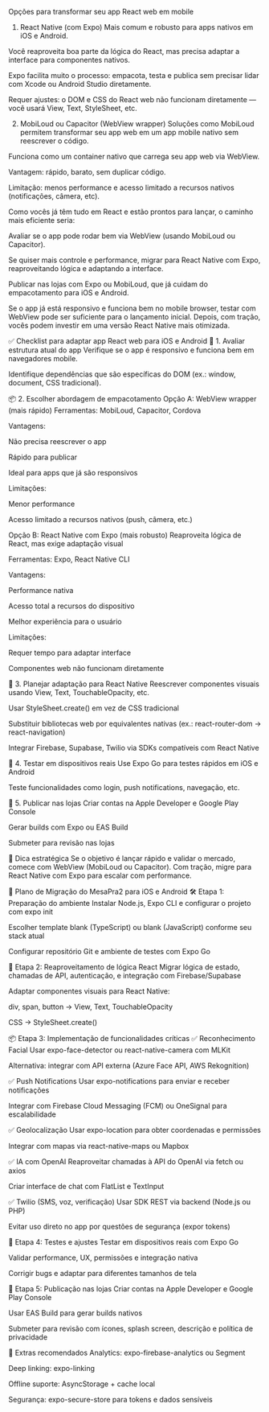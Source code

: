 Opções para transformar seu app React web em mobile
1. React Native (com Expo)
Mais comum e robusto para apps nativos em iOS e Android.

Você reaproveita boa parte da lógica do React, mas precisa adaptar a interface para componentes nativos.

Expo facilita muito o processo: empacota, testa e publica sem precisar lidar com Xcode ou Android Studio diretamente.

Requer ajustes: o DOM e CSS do React web não funcionam diretamente — você usará View, Text, StyleSheet, etc.

2. MobiLoud ou Capacitor (WebView wrapper)
Soluções como MobiLoud permitem transformar seu app web em um app mobile nativo sem reescrever o código.

Funciona como um container nativo que carrega seu app web via WebView.

Vantagem: rápido, barato, sem duplicar código.

Limitação: menos performance e acesso limitado a recursos nativos (notificações, câmera, etc).

Como vocês já têm tudo em React e estão prontos para lançar, o caminho mais eficiente seria:

Avaliar se o app pode rodar bem via WebView (usando MobiLoud ou Capacitor).

Se quiser mais controle e performance, migrar para React Native com Expo, reaproveitando lógica e adaptando a interface.

Publicar nas lojas com Expo ou MobiLoud, que já cuidam do empacotamento para iOS e Android.

Se o app já está responsivo e funciona bem no mobile browser, testar com WebView pode ser suficiente para o lançamento inicial. Depois, com tração, vocês podem investir em uma versão React Native mais otimizada.


✅ Checklist para adaptar app React web para iOS e Android
🔧 1. Avaliar estrutura atual do app
Verifique se o app é responsivo e funciona bem em navegadores mobile.

Identifique dependências que são específicas do DOM (ex.: window, document, CSS tradicional).

📦 2. Escolher abordagem de empacotamento
Opção A: WebView wrapper (mais rápido)
Ferramentas: MobiLoud, Capacitor, Cordova

Vantagens:

Não precisa reescrever o app

Rápido para publicar

Ideal para apps que já são responsivos

Limitações:

Menor performance

Acesso limitado a recursos nativos (push, câmera, etc.)

Opção B: React Native com Expo (mais robusto)
Reaproveita lógica de React, mas exige adaptação visual

Ferramentas: Expo, React Native CLI

Vantagens:

Performance nativa

Acesso total a recursos do dispositivo

Melhor experiência para o usuário

Limitações:

Requer tempo para adaptar interface

Componentes web não funcionam diretamente

🧱 3. Planejar adaptação para React Native
Reescrever componentes visuais usando View, Text, TouchableOpacity, etc.

Usar StyleSheet.create() em vez de CSS tradicional

Substituir bibliotecas web por equivalentes nativas (ex.: react-router-dom → react-navigation)

Integrar Firebase, Supabase, Twilio via SDKs compatíveis com React Native

📲 4. Testar em dispositivos reais
Use Expo Go para testes rápidos em iOS e Android

Teste funcionalidades como login, push notifications, navegação, etc.

🚀 5. Publicar nas lojas
Criar contas na Apple Developer e Google Play Console

Gerar builds com Expo ou EAS Build

Submeter para revisão nas lojas

📌 Dica estratégica
Se o objetivo é lançar rápido e validar o mercado, comece com WebView (MobiLoud ou Capacitor). Com tração, migre para React Native com Expo para escalar com performance.


🧭 Plano de Migração do MesaPra2 para iOS e Android
🛠️ Etapa 1: Preparação do ambiente
Instalar Node.js, Expo CLI e configurar o projeto com expo init

Escolher template blank (TypeScript) ou blank (JavaScript) conforme seu stack atual

Configurar repositório Git e ambiente de testes com Expo Go

🔄 Etapa 2: Reaproveitamento de lógica React
Migrar lógica de estado, chamadas de API, autenticação, e integração com Firebase/Supabase

Adaptar componentes visuais para React Native:

div, span, button → View, Text, TouchableOpacity

CSS → StyleSheet.create()

📦 Etapa 3: Implementação de funcionalidades críticas
✅ Reconhecimento Facial
Usar expo-face-detector ou react-native-camera com MLKit

Alternativa: integrar com API externa (Azure Face API, AWS Rekognition)

✅ Push Notifications
Usar expo-notifications para enviar e receber notificações

Integrar com Firebase Cloud Messaging (FCM) ou OneSignal para escalabilidade

✅ Geolocalização
Usar expo-location para obter coordenadas e permissões

Integrar com mapas via react-native-maps ou Mapbox

✅ IA com OpenAI
Reaproveitar chamadas à API do OpenAI via fetch ou axios

Criar interface de chat com FlatList e TextInput

✅ Twilio (SMS, voz, verificação)
Usar SDK REST via backend (Node.js ou PHP)

Evitar uso direto no app por questões de segurança (expor tokens)

🧪 Etapa 4: Testes e ajustes
Testar em dispositivos reais com Expo Go

Validar performance, UX, permissões e integração nativa

Corrigir bugs e adaptar para diferentes tamanhos de tela

🚀 Etapa 5: Publicação nas lojas
Criar contas na Apple Developer e Google Play Console

Usar EAS Build para gerar builds nativos

Submeter para revisão com ícones, splash screen, descrição e política de privacidade

📌 Extras recomendados
Analytics: expo-firebase-analytics ou Segment

Deep linking: expo-linking

Offline suporte: AsyncStorage + cache local

Segurança: expo-secure-store para tokens e dados sensíveis



